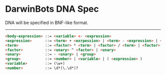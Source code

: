 # DarwinBots DNA Spec

DNA will be specified in BNF-like format.

----

```HTML
<body-expression> ::= <variable> <- <expression>
<expression>      ::= <term> + <exrpession> | <term> - <expression> | <term>
<term>            ::= <factor> * <term> | <factor> / <term> | <factor>
<factor>          ::= <unary> ^ <factor> | <unary>
<unary>           ::= - <unary> | <group>
<group>           ::= <number> | <variable> | ( <expression> )
<variable>        ::= (\w+)
<number>          ::= \d*(\.\d*)?
```

